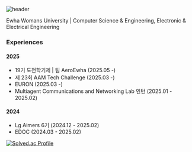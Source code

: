 
![header](https://capsule-render.vercel.app/api?type=cylinder&text=ʎǝǝǝssslǝɥɔ&fontSize=60&fontColor=ffffff)


<!--
**chelsseeey/chelsseeey** is a ✨ _special_ ✨ repository because its `README.md` (this file) appears on your GitHub profile.

-->
<!-- ──────────────────────────────────────────────────────── -->
Ewha Womans University | Computer Science & Engineering, Electronic & Electrical Engineering

### Experiences
#### 2025
- 19기 도전학기제 | 팀 AeroEwha (2025.05 -)
- 제 23회 AAM Tech Challenge (2025.03 -)
- EURON (2025.03 -)
- Multiagent Communications and Networking Lab 인턴 (2025.01 - 2025.02)

#### 2024
- Lg Aimers 6기 (2024.12 - 2025.02)
- EDOC (2024.03 - 2025.02)


[![Solved.ac Profile](http://mazassumnida.wtf/api/v2/generate_badge?boj=stargirl03)](https://solved.ac/stargirl03/)

